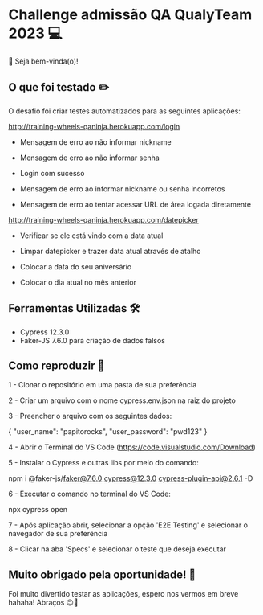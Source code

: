 # Challenge admissão QA QualyTeam 2023 💻

👋 Seja bem-vinda(o)!

## O que foi testado ✏️

O desafio foi criar testes automatizados para as seguintes aplicações:

http://training-wheels-qaninja.herokuapp.com/login

- Mensagem de erro ao não informar nickname

- Mensagem de erro ao não informar senha

- Login com sucesso

- Mensagem de erro ao informar nickname ou senha incorretos

- Mensagem de erro ao tentar acessar URL de área logada diretamente


http://training-wheels-qaninja.herokuapp.com/datepicker

- Verificar se ele está vindo com a data atual

- Limpar datepicker e trazer data atual através de atalho

- Colocar a data do seu aniversário

- Colocar o dia atual no mês anterior

## Ferramentas Utilizadas 🛠️
- Cypress 12.3.0
- Faker-JS 7.6.0 para criação de dados falsos

## Como reproduzir 🧪
1 - Clonar o repositório em uma pasta de sua preferência

2 - Criar um arquivo com o nome cypress.env.json na raiz do projeto

3 - Preencher o arquivo com os seguintes dados:

{
    "user_name": "papitorocks",
    "user_password": "pwd123"
}

4 - Abrir o Terminal do VS Code (https://code.visualstudio.com/Download)

5 - Instalar o Cypress e outras libs por meio do comando:

npm i @faker-js/faker@7.6.0 cypress@12.3.0 cypress-plugin-api@2.6.1 -D

6 - Executar o comando no terminal do VS Code:

npx cypress open

7 - Após aplicação abrir, selecionar a opção 'E2E Testing' e selecionar o navegador de sua preferência

8 - Clicar na aba 'Specs' e selecionar o teste que deseja executar

## Muito obrigado pela oportunidade! 💖
Foi muito divertido testar as aplicações, espero nos vermos em breve hahaha! Abraços 😉👋
